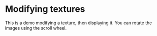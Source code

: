 # Modifying textures
This is a demo modifying a texture, then displaying it. You can rotate the images using the scroll wheel.
